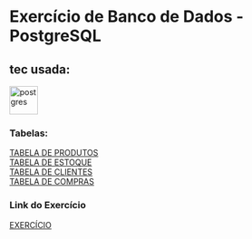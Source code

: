 # Exercício de Banco de Dados - PostgreSQL


## tec usada:
<img src="https://cdn-icons-png.flaticon.com/128/5968/5968342.png" alt="postgres" width="50px" height="50px" > 

### Tabelas:
<a href="https://github.com/ValberJunior/PostgreSQL/blob/main/Produto.sql">TABELA DE PRODUTOS</a> <br/>
<a href="https://github.com/ValberJunior/PostgreSQL/blob/main/Estoque.sql">TABELA DE ESTOQUE</a> <br/>
<a href="https://github.com/ValberJunior/PostgreSQL/blob/main/Clientes.sql">TABELA DE CLIENTES</a> <br/>
<a href="https://github.com/ValberJunior/PostgreSQL/blob/main/Compra_Cliente.sql">TABELA DE COMPRAS</a> <br/>

### Link do Exercício
<a href="https://github.com/ValberJunior/PostgreSQL/blob/main/Exerc%C3%ADcio.sql">EXERCÍCIO</a>


